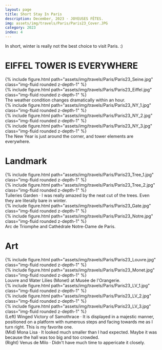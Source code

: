 ```yaml
---
layout: page
title: Short Stay In Paris
description: December, 2023 · JOYEUSES FÊTES.
img: assets/img/travels/Paris/Paris23_Cover.JPG
category: 2023
index: 4
---
```


In short, winter is really not the best choice to visit Paris. :)

# EIFFEL TOWER IS EVERYWHERE

<div class="row justify-content-sm-center">
    <div class="col-sm-8 mt-3 mt-md-0">
        {% include figure.html path="assets/img/travels/Paris/Paris23_Seine.jpg" class="img-fluid rounded z-depth-1" %}
    </div>
    <div class="col-sm-4 mt-3 mt-md-0">
        {% include figure.html path="assets/img/travels/Paris/Paris23_Eiffel.jpg" class="img-fluid rounded z-depth-1" %}
    </div>
</div>
<div class="caption">
    The weather condition changes dramatically within an hour.
</div>

<div class="row">
    <div class="col-sm mt-3 mt-md-0">
        {% include figure.html path="assets/img/travels/Paris/Paris23_NY_1.jpg" class="img-fluid rounded z-depth-1" %}
    </div>
    <div class="col-sm mt-3 mt-md-0">
        {% include figure.html path="assets/img/travels/Paris/Paris23_NY_2.jpg" class="img-fluid rounded z-depth-1" %}
    </div>
    <div class="col-sm mt-3 mt-md-0">
        {% include figure.html path="assets/img/travels/Paris/Paris23_NY_3.jpg" class="img-fluid rounded z-depth-1" %}
    </div>
</div>
<div class="caption">
    The New Year is just around the corner, and tower elements are everywhere.
</div>

# Landmark

<div class="row justify-content-sm-center">
    <div class="col-sm-8 mt-3 mt-md-0">
        {% include figure.html path="assets/img/travels/Paris/Paris23_Tree_1.jpg" class="img-fluid rounded z-depth-1" %}
    </div>
    <div class="col-sm-4 mt-3 mt-md-0">
        {% include figure.html path="assets/img/travels/Paris/Paris23_Tree_2.jpg" class="img-fluid rounded z-depth-1" %}
    </div>
</div>
<div class="caption">
    Tuileries Garden · I was really amazed by the neat cut of the trees. Even they are literally bare in winter.
</div>

<div class="row">
    <div class="col-sm mt-3 mt-md-0">
        {% include figure.html path="assets/img/travels/Paris/Paris23_Gate.jpg" class="img-fluid rounded z-depth-1" %}
    </div>
    <div class="col-sm mt-3 mt-md-0">
        {% include figure.html path="assets/img/travels/Paris/Paris23_Notre.jpg" class="img-fluid rounded z-depth-1" %}
    </div>
</div>
<div class="caption">
    Arc de Triomphe and Cathédrale Notre-Dame de Paris.
</div>

# Art

<div class="row">
    <div class="col-sm mt-3 mt-md-0">
        {% include figure.html path="assets/img/travels/Paris/Paris23_Louvre.jpg" class="img-fluid rounded z-depth-1" %}
    </div>
    <div class="col-sm mt-3 mt-md-0">
        {% include figure.html path="assets/img/travels/Paris/Paris23_Monet.jpg" class="img-fluid rounded z-depth-1" %}
    </div>
</div>
<div class="caption">
    Louvre and Water Lilies (Monet) at Musée de l'Orangerie.
</div>

<div class="row">
    <div class="col-sm mt-3 mt-md-0">
        {% include figure.html path="assets/img/travels/Paris/Paris23_LV_1.jpg" class="img-fluid rounded z-depth-1" %}
    </div>
    <div class="col-sm mt-3 mt-md-0">
        {% include figure.html path="assets/img/travels/Paris/Paris23_LV_2.jpg" class="img-fluid rounded z-depth-1" %}
    </div>
    <div class="col-sm mt-3 mt-md-0">
        {% include figure.html path="assets/img/travels/Paris/Paris23_LV_3.jpg" class="img-fluid rounded z-depth-1" %}
    </div>
</div>
<div class="caption">
    (Left) Winged Victory of Samothrace · It is displayed in a majestic manner, positioned on a platform with numerous steps and facing towards me as I turn right. This is my favorite one.<br>
    (Mid) Mona Lisa · It looked much smaller than I had expected. Maybe it was because the hall was too big and too crowded.<br>
    (Right) Venus de Milo · Didn't have much time to appericate it closely.
</div>